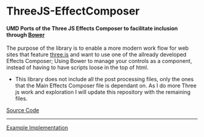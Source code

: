 ThreeJS-EffectComposer
======================

#### UMD Ports of the Three JS Effects Composer to facilitate inclusion through [Bower](http://bower.io/)

The purpose of the library is to enable a more modern work flow for web sites that feature [three.js](http://threejs.org/) and want to use one of the allready developed Effects Composer; Using Bower to manage your controls as a component, instead of having to have scripts loose in the top of html. 

- This library does not include all the post processing files, only the ones that the Main Effects Composer file is dependant on. As I do more Three js work and exploration I will update this repository with the remaining files. 

[Source Code](https://github.com/mrdoob/three.js/tree/1769fbfc6c994b51a54c15a5c096855fd3cb8a1a/examples/js/postprocessing)

***
[Example Implementation](https://github.com/caranicas/ThreeJS-Boilerplate)
